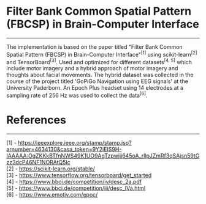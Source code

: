 # Filter Bank Common Spatial Pattern (FBCSP) in Brain-Computer Interface
----
The implementation is based on the paper titled "Filter Bank Common Spatial Pattern (FBCSP)
in Brain-Computer Interface"<sup>[1]</sup> using scikit-learn<sup>[2]</sup> and TensorBoard<sup>[3]</sup>. 
Used and optimized for different datasets<sup>[4, 5]</sup> which include motor imagery and a hybrid approach of motor imagery and thoughts about facial movements. The hybrid dataset was collected in the course of the project titled 'GoPiGo Navigation using EEG signals' at the University Paderborn. An Epoch Plus headset using 14 electrodes at a sampling rate of 256 Hz was used to collect the data<sup>[6]</sup>.

# References
----
[1] - https://ieeexplore.ieee.org/stamp/stamp.jsp?arnumber=4634130&casa_token=9Y2iEIS9H-IAAAAA:OgZKKkBTfnNWS49K1UO9AgTzpwijj645oA_rllpJZmRf3qSAjsn59tGzz3dcP46NF1NORAtQ5lc<br/>
[2] - https://scikit-learn.org/stable/<br/>
[3] - https://www.tensorflow.org/tensorboard/get_started<br/>
[4] - https://www.bbci.de/competition/iv/desc_2a.pdf<br/>
[5] - https://www.bbci.de/competition/iii/desc_IVa.html<br/>
[6] - https://www.emotiv.com/epoc/<br/>